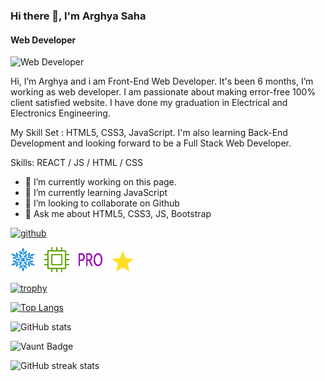 ### Hi there 👋, I'm Arghya Saha
####  Web Developer
![ Web Developer](https://images.pexels.com/photos/270373/pexels-photo-270373.jpeg?auto=compress&cs=tinysrgb&w=1260&h=750&dpr=1)


Hi, I’m Arghya and i am Front-End Web Developer. It's been 6 months, I’m working as web developer.  I am passionate about making error-free 100% client satisfied website.
I have done my graduation in Electrical and Electronics Engineering.

My Skill Set : HTML5, CSS3, JavaScript.
I'm also learning Back-End Development and looking forward to be a Full Stack Web Developer.

Skills: REACT / JS / HTML / CSS

- 🔭 I’m currently working on this page. 
- 🌱 I’m currently learning JavaScript 
- 👯 I’m looking to collaborate on Github 
- 💬 Ask me about HTML5, CSS3, JS, Bootstrap 


[<img src='https://cdn.jsdelivr.net/npm/simple-icons@3.0.1/icons/github.svg' alt='github' height='40'>](https://github.com/arghyashaha)  

<a href='https://archiveprogram.github.com/'><img src='https://raw.githubusercontent.com/acervenky/animated-github-badges/master/assets/acbadge.gif' width='40' height='40'></a> <a href='https://docs.github.com/en/developers'><img src='https://raw.githubusercontent.com/acervenky/animated-github-badges/master/assets/devbadge.gif' width='40' height='40'></a> <a href='https://github.com/pricing'><img src='https://raw.githubusercontent.com/acervenky/animated-github-badges/master/assets/pro.gif' width='40' height='40'></a> <a href='https://stars.github.com/'><img src='https://raw.githubusercontent.com/acervenky/animated-github-badges/master/assets/starbadge.gif' width='35' height='35'></a> 

[![trophy](https://github-profile-trophy.vercel.app/?username=arghyashaha)](https://github.com/ryo-ma/github-profile-trophy)

[![Top Langs](https://github-readme-stats.vercel.app/api/top-langs/?username=arghyashaha)](https://github.com/anuraghazra/github-readme-stats)

![GitHub stats](https://github-readme-stats.vercel.app/api?username=arghyashaha&show_icons=true&count_private=true)  

![Vaunt Badge](https://api.vaunt.dev/v1/github/entities/arghyashaha/contributions?format=svg&private=true)  

![GitHub streak stats](https://streak-stats.demolab.com/?user=arghyashaha)  

